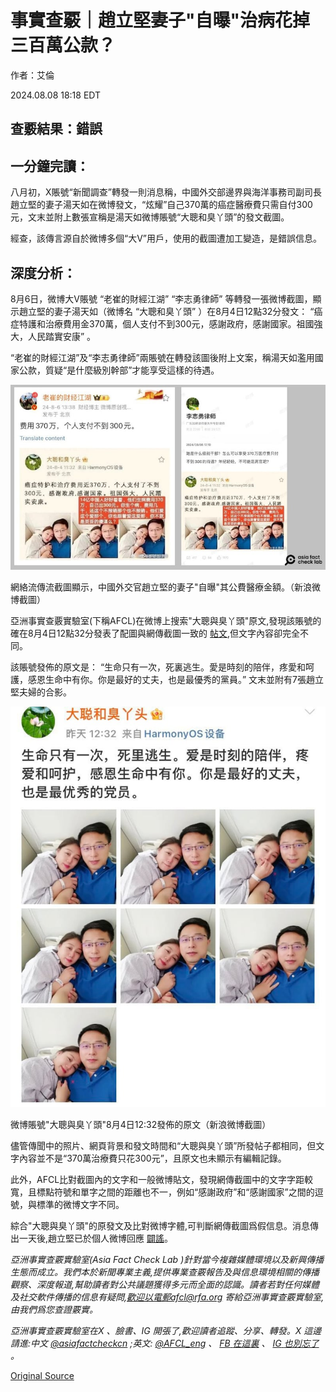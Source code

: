 # 事實查覈｜趙立堅妻子"自曝"治病花掉三百萬公款？

作者：艾倫

2024.08.08 18:18 EDT

## 查覈結果：錯誤

## 一分鐘完讀：

八月初，X賬號“新聞調查”轉發一則消息稱，中國外交部邊界與海洋事務司副司長趙立堅的妻子湯天如在微博發文，“炫耀”自己370萬的癌症醫療費只需自付300元，文末並附上數張宣稱是湯天如微博賬號“大聰和臭丫頭”的發文截圖。

經查，該傳言源自於微博多個“大V”用戶，使用的截圖遭加工變造，是錯誤信息。

## 深度分析：

8月6日，微博大V賬號 “老崔的財經江湖” “李志勇律師” 等轉發一張微博截圖，顯示趙立堅的妻子湯天如（微博名 “大聰和臭丫頭” ）在8月4日12點32分發文： “癌症特護和治療費用金370萬，個人支付不到300元，感謝政府，感謝國家。祖國強大，人民踏實安康” 。

“老崔的財經江湖”及“李志勇律師”兩賬號在轉發該圖後附上文案，稱湯天如濫用國家公款，質疑“是什麼級別幹部”才能享受這樣的待遇。

![網絡流傳流截圖顯示，中國外交官趙立堅的妻子"自曝"其公費醫療金額。（新浪微博截圖）](images/J5HHP5QWMDDP77KII6O4GVEYRI.jpg)

網絡流傳流截圖顯示，中國外交官趙立堅的妻子"自曝"其公費醫療金額。（新浪微博截圖）

亞洲事實查覈實驗室(下稱AFCL)在微博上搜索"大聰與臭丫頭"原文,發現該賬號的確在8月4日12點32分發表了配圖與網傳截圖一致的 [帖文](https://archive.ph/XVWXB#selection-1235.0-1235.55),但文字內容卻完全不同。

該賬號發佈的原文是： “生命只有一次，死裏逃生。愛是時刻的陪伴，疼愛和呵護，感恩生命中有你。你是最好的丈夫，也是最優秀的黨員。” 文末並附有7張趙立堅夫婦的合影。

![微博賬號"大聰與臭丫頭"8月4日12:32發佈的原文（新浪微博截圖）](images/DCAYAB6CYI3QFBUICBOVCTXNSI.jpg)

微博賬號"大聰與臭丫頭"8月4日12:32發佈的原文（新浪微博截圖）

儘管傳聞中的照片、網頁背景和發文時間和“大聰與臭丫頭”所發帖子都相同，但文字內容並不是“370萬治療費只花300元”，且原文也未顯示有編輯記錄。

此外，AFCL比對截圖內的文字和一般微博貼文，發現網傳截圖中的文字字距較寬，且標點符號和單字之間的距離也不一，例如“感謝政府”和“感謝國家”之間的逗號，與標準的微博文字不同。

綜合"大聰與臭丫頭"的原發文及比對微博字體,可判斷網傳截圖爲假信息。消息傳出一天後,趙立堅已於個人微博回應 [闢謠](https://weibo.com/7286955267/5064677174285093)。

*亞洲事實查覈實驗室(Asia Fact Check Lab* *)針對當今複雜媒體環境以及新興傳播生態而成立。我們本於新聞專業主義,提供專業查覈報告及與信息環境相關的傳播觀察、深度報道,幫助讀者對公共議題獲得多元而全面的認識。讀者若對任何媒體及社交軟件傳播的信息有疑問,歡迎以電郵afcl@rfa.org* *寄給亞洲事實查覈實驗室,由我們爲您查證覈實。*

*亞洲事實查覈實驗室在X* *、臉書、IG* *開張了,歡迎讀者追蹤、分享、轉發。X* *這邊請進:中文 [@asiafactcheckcn](https://twitter.com/asiafactcheckcn)*  *;英文: [@AFCL\_eng](https://twitter.com/AFCL_eng)*  *、*  [*FB* *在這裏*](https://www.facebook.com/asiafactchecklabcn)  *、*  [*IG* *也別忘了*](https://www.instagram.com/asiafactchecklab/)  *。*



[Original Source](https://www.rfa.org/mandarin/shishi-hecha/hc-former-foreign-ministry-spokesperson-08082024181238.html)
